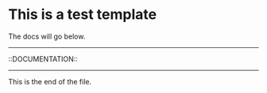 # This is a test template

The docs will go below.

---

::DOCUMENTATION::

---

This is the end of the file.